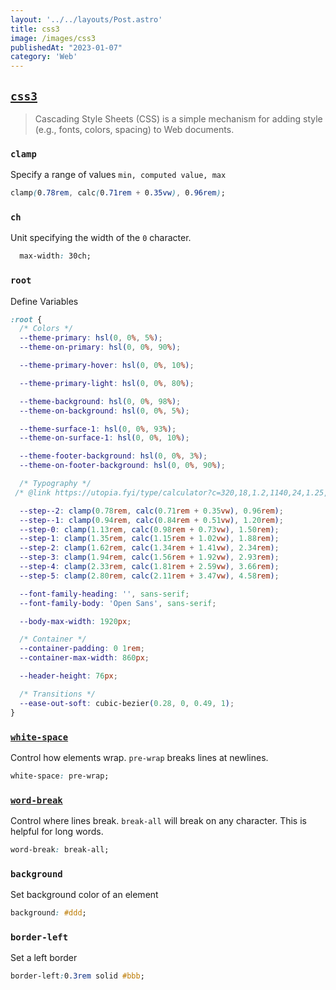 ```yaml
---
layout: '../../layouts/Post.astro'
title: css3
image: /images/css3
publishedAt: "2023-01-07"
category: 'Web'
---
```


## [`css3`](https://www.w3.org/Style/CSS/current-work.en.html)
> Cascading Style Sheets (CSS) is a simple mechanism for adding style (e.g., fonts, colors, spacing) to Web documents.

### `clamp`
Specify a range of values `min, computed value, max`
```css
clamp(0.78rem, calc(0.71rem + 0.35vw), 0.96rem);
```

### `ch`
Unit specifying the width of the `0` character.
```css
  max-width: 30ch;
```

### `root`
Define Variables
```css
:root {
  /* Colors */
  --theme-primary: hsl(0, 0%, 5%);
  --theme-on-primary: hsl(0, 0%, 90%);

  --theme-primary-hover: hsl(0, 0%, 10%);

  --theme-primary-light: hsl(0, 0%, 80%);

  --theme-background: hsl(0, 0%, 98%);
  --theme-on-background: hsl(0, 0%, 5%);

  --theme-surface-1: hsl(0, 0%, 93%);
  --theme-on-surface-1: hsl(0, 0%, 10%);

  --theme-footer-background: hsl(0, 0%, 3%);
  --theme-on-footer-background: hsl(0, 0%, 90%);

  /* Typography */
 /* @link https://utopia.fyi/type/calculator?c=320,18,1.2,1140,24,1.25,5,2,&s=0.75|0.5|0.25,1.5|2|3|4|6,s-l */

  --step--2: clamp(0.78rem, calc(0.71rem + 0.35vw), 0.96rem);
  --step--1: clamp(0.94rem, calc(0.84rem + 0.51vw), 1.20rem);
  --step-0: clamp(1.13rem, calc(0.98rem + 0.73vw), 1.50rem);
  --step-1: clamp(1.35rem, calc(1.15rem + 1.02vw), 1.88rem);
  --step-2: clamp(1.62rem, calc(1.34rem + 1.41vw), 2.34rem);
  --step-3: clamp(1.94rem, calc(1.56rem + 1.92vw), 2.93rem);
  --step-4: clamp(2.33rem, calc(1.81rem + 2.59vw), 3.66rem);
  --step-5: clamp(2.80rem, calc(2.11rem + 3.47vw), 4.58rem);

  --font-family-heading: '', sans-serif;
  --font-family-body: 'Open Sans', sans-serif;

  --body-max-width: 1920px;

  /* Container */
  --container-padding: 0 1rem;
  --container-max-width: 860px;

  --header-height: 76px;

  /* Transitions */
  --ease-out-soft: cubic-bezier(0.28, 0, 0.49, 1);
}
```

### [`white-space`](https://developer.mozilla.org/en-US/docs/Web/CSS/white-space)
Control how elements wrap. `pre-wrap` breaks lines at newlines.

```css
white-space: pre-wrap;
```

### [`word-break`](https://developer.mozilla.org/en-US/docs/Web/CSS/word-break)
Control where lines break. `break-all` will break on any character. This is helpful for long words.

```css
word-break: break-all;
```

### `background`
Set background color of an element

```css
background: #ddd;
```

### `border-left`
Set a left border

```css
border-left:0.3rem solid #bbb;
```

